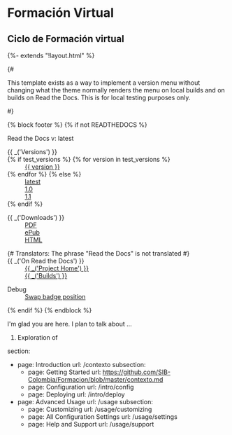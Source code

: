 # Formación Virtual
## Ciclo de Formación virtual

{%- extends "!layout.html" %}

{#

This template exists as a way to implement a version menu without changing what
the theme normally renders the menu on local builds and on builds on Read the
Docs. This is for local testing purposes only.

#}

{% block footer %}
  {% if not READTHEDOCS %}
    <div class="rst-versions" data-toggle="rst-versions" role="note" aria-label="versions">
      <span class="rst-current-version" data-toggle="rst-current-version">
        <span class="fa fa-book"> Read the Docs</span>
        v: latest
        <span class="fa fa-caret-down"></span>
      </span>
      <div class="rst-other-versions">
        <dl>
          <dt>{{ _('Versions') }}</dt>
          {% if test_versions %}
            {% for version in test_versions %}
            <dd><a href="#">{{ version }}</a></dd>
            {% endfor %}
          {% else %}
            <dd><a href="#">latest</a></dd>
            <dd><a href="#">1.0</a></dd>
            <dd><a href="#">1.1</a></dd>
          {% endif %}
        </dl>
        <dl>
          <dt>{{ _('Downloads') }}</dt>
          <dd><a href="#">PDF</a></dd>
          <dd><a href="#">ePub</a></dd>
          <dd><a href="#">HTML</a></dd>
        </dl>
        <dl>
          {# Translators: The phrase "Read the Docs" is not translated #}
          <dt>{{ _('On Read the Docs') }}</dt>
            <dd>
              <a href="#">{{ _('Project Home') }}</a>
            </dd>
            <dd>
              <a href="#">{{ _('Builds') }}</a>
            </dd>
        </dl>
        <dl>
          <dt>Debug</dt>
          <dd><a href="#" data-toggle="rst-debug-badge">Swap badge position</a></dd>
        </dl>
      </div>
    </div>
  {% endif %}
{% endblock %}

I'm glad you are here. I plan to talk about ...

1. Exploration of

section:
  - page: Introduction
    url: /contexto
    subsection:
      - page: Getting Started
        url: https://github.com/SIB-Colombia/Formacion/blob/master/contexto.md
      - page: Configuration
        url: /intro/config
      - page: Deploying
        url: /intro/deploy
  - page: Advanced Usage
    url: /usage
    subsection:
      - page: Customizing
        url: /usage/customizing
      - page: All Configuration Settings
        url: /usage/settings
      - page: Help and Support
        url: /usage/support
